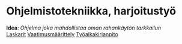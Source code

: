 # Ohjelmistotekniikka, harjoitustyö

**Idea**: _Ohjelma joka mahdollistaa oman rahankäytön tarkkailun_
<br>
[Laskarit](laskarit)
[Vaatimusmäärittely](dokumentaatio/vaatimusmaarittely.md)
[Työaikakirjanpito](dokumentaatio/tuntikirjanpito.md)
